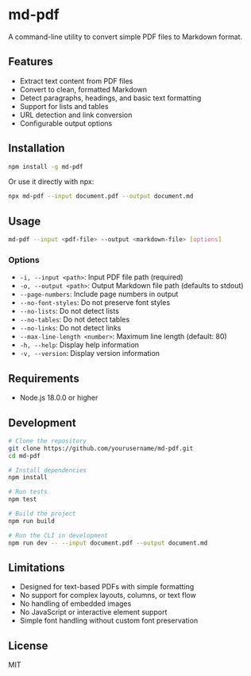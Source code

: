 # md-pdf

A command-line utility to convert simple PDF files to Markdown format.

## Features

- Extract text content from PDF files
- Convert to clean, formatted Markdown
- Detect paragraphs, headings, and basic text formatting
- Support for lists and tables
- URL detection and link conversion
- Configurable output options

## Installation

```bash
npm install -g md-pdf
```

Or use it directly with npx:

```bash
npx md-pdf --input document.pdf --output document.md
```

## Usage

```bash
md-pdf --input <pdf-file> --output <markdown-file> [options]
```

### Options

- `-i, --input <path>`: Input PDF file path (required)
- `-o, --output <path>`: Output Markdown file path (defaults to stdout)
- `--page-numbers`: Include page numbers in output
- `--no-font-styles`: Do not preserve font styles
- `--no-lists`: Do not detect lists
- `--no-tables`: Do not detect tables
- `--no-links`: Do not detect links
- `--max-line-length <number>`: Maximum line length (default: 80)
- `-h, --help`: Display help information
- `-v, --version`: Display version information

## Requirements

- Node.js 18.0.0 or higher

## Development

```bash
# Clone the repository
git clone https://github.com/yourusername/md-pdf.git
cd md-pdf

# Install dependencies
npm install

# Run tests
npm test

# Build the project
npm run build

# Run the CLI in development
npm run dev -- --input document.pdf --output document.md
```

## Limitations

- Designed for text-based PDFs with simple formatting
- No support for complex layouts, columns, or text flow
- No handling of embedded images
- No JavaScript or interactive element support
- Simple font handling without custom font preservation

## License

MIT